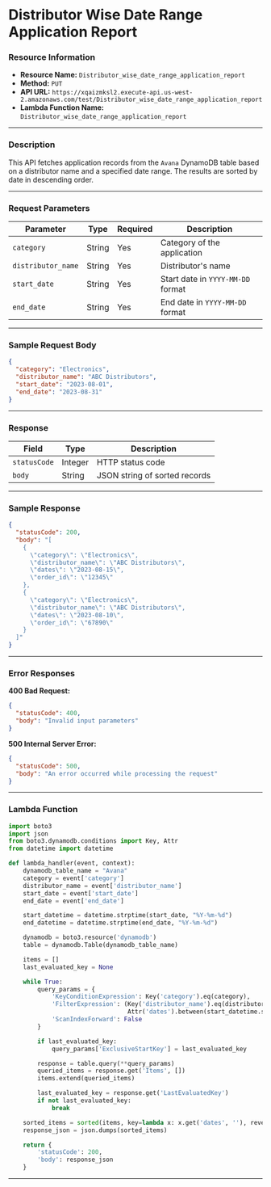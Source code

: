 # Distributor Wise Date Range Application Report

### Resource Information
- **Resource Name:** `Distributor_wise_date_range_application_report`
- **Method:** `PUT`
- **API URL:** `https://xqaizmksl2.execute-api.us-west-2.amazonaws.com/test/Distributor_wise_date_range_application_report`
- **Lambda Function Name:** `Distributor_wise_date_range_application_report`

---

### Description
This API fetches application records from the `Avana` DynamoDB table based on a distributor name and a specified date range. The results are sorted by date in descending order.

---

### Request Parameters
| Parameter         | Type   | Required | Description                     |
|------------------|--------|----------|---------------------------------|
| `category`        | String | Yes      | Category of the application     |
| `distributor_name`| String | Yes      | Distributor's name              |
| `start_date`      | String | Yes      | Start date in `YYYY-MM-DD` format |
| `end_date`        | String | Yes      | End date in `YYYY-MM-DD` format   |

---

### Sample Request Body
```json
{
  "category": "Electronics",
  "distributor_name": "ABC Distributors",
  "start_date": "2023-08-01",
  "end_date": "2023-08-31"
}
```

---

### Response
| Field      | Type    | Description                    |
|------------|---------|--------------------------------|
| `statusCode` | Integer | HTTP status code                |
| `body`      | String  | JSON string of sorted records   |

---

### Sample Response
```json
{
  "statusCode": 200,
  "body": "[
    {
      \"category\": \"Electronics\",
      \"distributor_name\": \"ABC Distributors\",
      \"dates\": \"2023-08-15\",
      \"order_id\": \"12345\"
    },
    {
      \"category\": \"Electronics\",
      \"distributor_name\": \"ABC Distributors\",
      \"dates\": \"2023-08-10\",
      \"order_id\": \"67890\"
    }
  ]"
}
```

---

### Error Responses
**400 Bad Request:**
```json
{
  "statusCode": 400,
  "body": "Invalid input parameters"
}
```

**500 Internal Server Error:**
```json
{
  "statusCode": 500,
  "body": "An error occurred while processing the request"
}
```

---

### Lambda Function
```python
import boto3
import json
from boto3.dynamodb.conditions import Key, Attr
from datetime import datetime

def lambda_handler(event, context):
    dynamodb_table_name = "Avana"
    category = event['category']
    distributor_name = event['distributor_name']
    start_date = event['start_date']
    end_date = event['end_date']

    start_datetime = datetime.strptime(start_date, "%Y-%m-%d")
    end_datetime = datetime.strptime(end_date, "%Y-%m-%d")

    dynamodb = boto3.resource('dynamodb')
    table = dynamodb.Table(dynamodb_table_name)

    items = []
    last_evaluated_key = None

    while True:
        query_params = {
            'KeyConditionExpression': Key('category').eq(category),
            'FilterExpression': (Key('distributor_name').eq(distributor_name) &
                                 Attr('dates').between(start_datetime.strftime("%Y-%m-%d"), end_datetime.strftime("%Y-%m-%d"))),
            'ScanIndexForward': False
        }

        if last_evaluated_key:
            query_params['ExclusiveStartKey'] = last_evaluated_key

        response = table.query(**query_params)
        queried_items = response.get('Items', [])
        items.extend(queried_items)

        last_evaluated_key = response.get('LastEvaluatedKey')
        if not last_evaluated_key:
            break

    sorted_items = sorted(items, key=lambda x: x.get('dates', ''), reverse=True)
    response_json = json.dumps(sorted_items)

    return {
        'statusCode': 200,
        'body': response_json
    }
```

---

